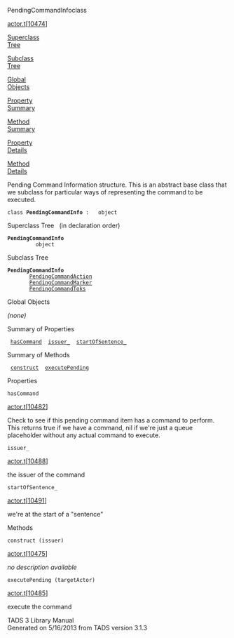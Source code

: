 ---
---
<span class="title">PendingCommandInfo</span><span class="type">class</span>

[actor.t](../file/actor.t.html)\[[10474](../source/actor.t.html#10474)\]

[Superclass  
Tree](#_SuperClassTree_)

[Subclass  
Tree](#_SubClassTree_)

[Global  
Objects](#_ObjectSummary_)

[Property  
Summary](#_PropSummary_)

[Method  
Summary](#_MethodSummary_)

[Property  
Details](#_Properties_)

[Method  
Details](#_Methods_)

<div class="fdesc">

Pending Command Information structure. This is an abstract base class
that we subclass for particular ways of representing the command to be
executed.

`class `**`PendingCommandInfo`**` :   object`

</div>

<span id="_SuperClassTree_"></span>

<div class="mjhd">

<span class="hdln">Superclass Tree</span>   (in declaration order)

</div>

**`PendingCommandInfo`**  
`         object`  
<span id="_SubClassTree_"></span>

<div class="mjhd">

<span class="hdln">Subclass Tree</span>  

</div>

**`PendingCommandInfo`**  
`         `[`PendingCommandAction`](../object/PendingCommandAction.html)  
`         `[`PendingCommandMarker`](../object/PendingCommandMarker.html)  
`         `[`PendingCommandToks`](../object/PendingCommandToks.html)  
<span id="_ObjectSummary_"></span>

<div class="mjhd">

<span class="hdln">Global Objects</span>  

</div>

*(none)* <span id="_PropSummary_"></span>

<div class="mjhd">

<span class="hdln">Summary of Properties</span>  

</div>

` `[`hasCommand`](#hasCommand)`  `[`issuer_`](#issuer_)`  `[`startOfSentence_`](#startOfSentence_)`  `

<span id="_MethodSummary_"></span>

<div class="mjhd">

<span class="hdln">Summary of Methods</span>  

</div>

` `[`construct`](#construct)`  `[`executePending`](#executePending)`  `

<span id="_Properties_"></span>

<div class="mjhd">

<span class="hdln">Properties</span>  

</div>

<span id="hasCommand"></span>

`hasCommand`

[actor.t](../file/actor.t.html)\[[10482](../source/actor.t.html#10482)\]

<div class="desc">

Check to see if this pending command item has a command to perform. This
returns true if we have a command, nil if we're just a queue placeholder
without any actual command to execute.

</div>

<span id="issuer_"></span>

`issuer_`

[actor.t](../file/actor.t.html)\[[10488](../source/actor.t.html#10488)\]

<div class="desc">

the issuer of the command

</div>

<span id="startOfSentence_"></span>

`startOfSentence_`

[actor.t](../file/actor.t.html)\[[10491](../source/actor.t.html#10491)\]

<div class="desc">

we're at the start of a "sentence"

</div>

<span id="_Methods_"></span>

<div class="mjhd">

<span class="hdln">Methods</span>  

</div>

<span id="construct"></span>

`construct (issuer)`

[actor.t](../file/actor.t.html)\[[10475](../source/actor.t.html#10475)\]

<div class="desc">

*no description available*

</div>

<span id="executePending"></span>

`executePending (targetActor)`

[actor.t](../file/actor.t.html)\[[10485](../source/actor.t.html#10485)\]

<div class="desc">

execute the command

</div>

<div class="ftr">

TADS 3 Library Manual  
Generated on 5/16/2013 from TADS version 3.1.3

</div>
